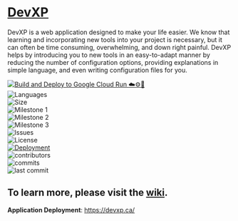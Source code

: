 # [DevXP](https://devxp.ca/)

DevXP is a web application designed to make your life easier. We know that learning and incorporating new tools into your project is necessary, but it can often be time consuming, overwhelming, and down right painful. DevXP helps by introducing you to new tools in an easy-to-adapt manner by reducing the number of configuration options, providing explanations in simple language, and even writing configuration files for you.

[![Build and Deploy to Google Cloud Run ☁️⚙️🚀](https://github.com/devxp-ca/devxp/actions/workflows/deploy.yml/badge.svg?style=for-the-badge)](https://devxp.ca)  
![Languages](https://img.shields.io/github/languages/top/devxp-ca/devxp?style=plastic)  
![Size](https://img.shields.io/github/repo-size/devxp-ca/devxp?style=plastic)  
![Milestone 1](https://img.shields.io/github/milestones/progress/devxp-ca/devxp/1?style=plastic)  
![Milestone 2](https://img.shields.io/github/milestones/progress/devxp-ca/devxp/2?style=plastic)  
![Milestone 3](https://img.shields.io/github/milestones/progress/devxp-ca/devxp/3?style=plastic)  
![Issues](https://img.shields.io/github/issues/devxp-ca/devxp?style=plastic)  
![License](https://img.shields.io/github/license/devxp-ca/devxp?style=plastic)  
[![Deployment](https://img.shields.io/website?label=Deployment&style=plastic&url=https%3A%2F%2Fdevxp.ca)](https://devxp.ca)  
![contributors](https://img.shields.io/github/contributors/devxp-ca/devxp?style=plastic)  
![commits](https://img.shields.io/github/commit-activity/m/devxp-ca/devxp?style=plastic)  
![last commit](https://img.shields.io/github/last-commit/devxp-ca/devxp?style=plastic)  

## To learn more, please visit the [wiki](https://github.com/devxp-ca/devxp/wiki).

**Application Deployment**: https://devxp.ca/
